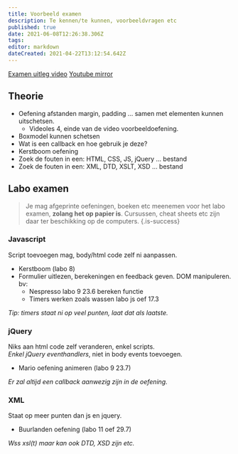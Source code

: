 ```yaml
---
title: Voorbeeld examen
description: Te kennen/te kunnen, voorbeeldvragen etc
published: true
date: 2021-06-08T12:26:38.306Z
tags: 
editor: markdown
dateCreated: 2021-04-22T13:12:54.642Z
---
```


[Examen uitleg video](https://thomasmore.instructure.com/courses/10912/external_tools/277)
[Youtube mirror](https://youtu.be/-eFC5AvZSWw)


## Theorie

- Oefening afstanden margin, padding ... samen met elementen kunnen uitschetsen.
	- Videoles 4, einde van de video voorbeeldoefening.
- Boxmodel kunnen schetsen
- Wat is een callback en hoe gebruik je deze?
- Kerstboom oefening
- Zoek de fouten in een: HTML, CSS, JS, jQuery ... bestand
- Zoek de fouten in een: XML, DTD, XSLT, XSD ... bestand

## Labo examen

> Je mag afgeprinte oefeningen, boeken etc meenemen voor het labo examen, **zolang het op papier is**. Cursussen, cheat sheets etc zijn daar ter beschikking op de computers.
{.is-success}

### Javascript

Script toevoegen mag, body/html code zelf ni aanpassen.

- Kerstboom (labo 8)
- Formulier uitlezen, berekeningen en feedback geven. DOM manipuleren.  
  bv:
  - Nespresso labo 9 23.6 bereken functie
  - Timers werken zoals wassen labo js oef 17.3

*Tip: timers staat ni op veel punten, laat dat als laatste.*

### jQuery

Niks aan html code zelf veranderen, enkel scripts.  
*Enkel jQuery eventhandlers*, niet in body events toevoegen.

- Mario oefening animeren (labo 9 23.7)

*Er zal altijd een callback aanwezig zijn in de oefening.*

### XML

Staat op meer punten dan js en jquery.

- Buurlanden oefening (labo 11 oef 29.7)

*Wss xsl(t) maar kan ook DTD, XSD zijn etc.*
